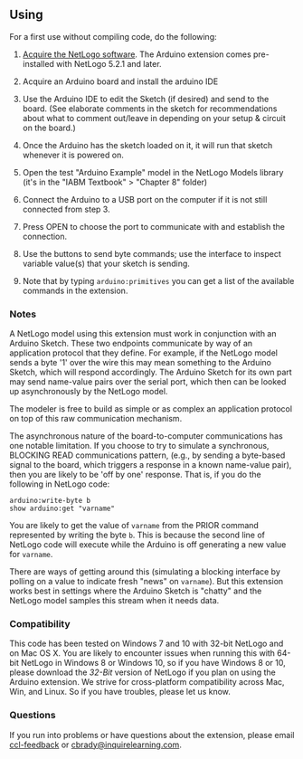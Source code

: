 ## Using

For a first use without compiling code, do the following:

1. [Acquire the NetLogo software](http://ccl.northwestern.edu/netlogo/download.shtml). The Arduino extension comes pre-installed with NetLogo 5.2.1 and later.

2. Acquire an Arduino board and install the arduino IDE

3. Use the Arduino IDE to edit the Sketch (if desired) and send to the board. (See elaborate comments in the sketch for recommendations about what to comment out/leave in depending on your setup & circuit on the board.)

4. Once the Arduino has the sketch loaded on it, it will run that sketch whenever it is powered on.

5. Open the test "Arduino Example" model in the NetLogo Models library (it's in the "IABM Textbook" > "Chapter 8" folder)

6. Connect the Arduino to a USB port on the computer if it is not still connected from step 3.

7. Press OPEN to choose the port to communicate with and establish the connection.

8. Use the buttons to send byte commands; use the interface to inspect variable value(s) that your sketch is sending.

9. Note that by typing `arduino:primitives` you can get a list of the available commands in the extension.

### Notes

A NetLogo model using this extension must work in conjunction with an Arduino Sketch.  These two endpoints communicate by way of an application protocol that they define.  For example, if the NetLogo model sends a byte '1' over the wire this may mean something to the Arduino Sketch, which will respond accordingly.  The Arduino Sketch for its own part may send name-value pairs over the serial port, which then can be looked up asynchronously by the NetLogo model.

The modeler is free to build as simple or as complex an application protocol on top of this raw communication mechanism.

The asynchronous nature of the board-to-computer communications has one notable limitation.  If you choose to try to simulate a synchronous, BLOCKING READ communications pattern, (e.g., by sending a byte-based signal to the board, which triggers a response in a known name-value pair), then you are likely to be 'off by one' response.  That is, if you do the following in NetLogo code:

```NetLogo
arduino:write-byte b
show arduino:get "varname"
```

You are likely to get the value of `varname` from the PRIOR command represented by writing the byte `b`.  This is because the second line of NetLogo code will execute while the Arduino is off generating a new value for `varname`.

There are ways of getting around this (simulating a blocking interface by polling on a value to indicate fresh "news" on `varname`). But this extension works best in settings where the Arduino Sketch is "chatty" and the NetLogo model samples this stream when it needs data.

### Compatibility

This code has been tested on Windows 7 and 10 with 32-bit NetLogo and on Mac OS X.
You are likely to encounter issues when running this with 64-bit NetLogo in Windows 8 or Windows 10, so if you have Windows 8 or 10, please download the *32-Bit* version of NetLogo if you plan on using the Arduino extension.
We strive for cross-platform compatibility across Mac, Win, and Linux.
So if you have troubles, please let us know.

### Questions

If you run into problems or have questions about the extension, please email [ccl-feedback](mailto:ccl-feedback@ccl.northwestern.edu) or [cbrady@inquirelearning.com](mailto:cbrady@inquirelearning.com).
